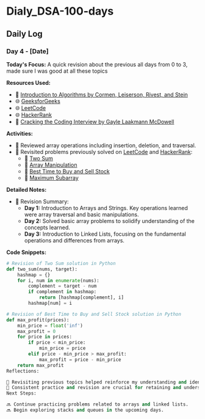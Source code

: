 # Dialy_DSA-100-days

## Daily Log

### Day 4 - [Date]

**Today's Focus:** A quick revision about the previous all days from 0 to 3, made sure I was good at all these topics

**Resources Used:**
- 📖 <a href="https://www.amazon.com/Introduction-Algorithms-3rd-MIT-Press/dp/0262033844">Introduction to Algorithms by Cormen, Leiserson, Rivest, and Stein</a>
- 🌐 <a href="https://www.geeksforgeeks.org/">GeeksforGeeks</a>
- 🌐 <a href="https://leetcode.com/">LeetCode</a>
- 🌐 <a href="https://www.hackerrank.com/">HackerRank</a>
- 📖 <a href="https://www.amazon.com/Cracking-Coding-Interview-Programming-Questions/dp/0984782850">Cracking the Coding Interview by Gayle Laakmann McDowell</a>

**Activities:**
- 📝 Reviewed array operations including insertion, deletion, and traversal.
- 📌 Revisited problems previously solved on <a href="https://leetcode.com/">LeetCode</a> and <a href="https://www.hackerrank.com/">HackerRank</a>:
  - 🔗 <a href="https://leetcode.com/problems/two-sum/">Two Sum</a>
  - 🔗 <a href="https://www.hackerrank.com/challenges/crush/problem">Array Manipulation</a>
  - 🔗 <a href="https://leetcode.com/problems/best-time-to-buy-and-sell-stock/">Best Time to Buy and Sell Stock</a>
  - 🔗 <a href="https://leetcode.com/problems/maximum-subarray/">Maximum Subarray</a>

**Detailed Notes:**
- 📝 Revision Summary:
  - **Day 1:** Introduction to Arrays and Strings. Key operations learned were array traversal and basic manipulations.
  - **Day 2:** Solved basic array problems to solidify understanding of the concepts learned.
  - **Day 3:** Introduction to Linked Lists, focusing on the fundamental operations and differences from arrays.

**Code Snippets:**
```python
# Revision of Two Sum solution in Python
def two_sum(nums, target):
    hashmap = {}
    for i, num in enumerate(nums):
        complement = target - num
        if complement in hashmap:
            return [hashmap[complement], i]
        hashmap[num] = i

# Revision of Best Time to Buy and Sell Stock solution in Python
def max_profit(prices):
    min_price = float('inf')
    max_profit = 0
    for price in prices:
        if price < min_price:
            min_price = price
        elif price - min_price > max_profit:
            max_profit = price - min_price
    return max_profit
Reflections:

🤔 Revisiting previous topics helped reinforce my understanding and identify areas where I needed further practice.
🚀 Consistent practice and revision are crucial for retaining and understanding complex concepts.
Next Steps:

🔜 Continue practicing problems related to arrays and linked lists.
🔜 Begin exploring stacks and queues in the upcoming days.
